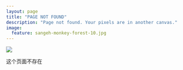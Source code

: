```yaml
---
layout: page
title: "PAGE NOT FOUND"
description: "Page not found. Your pixels are in another canvas."
image:
  feature: sangeh-monkey-forest-10.jpg
---  
```

<img src="{{ site.url }}/images/hmfaysal-404.jpg" >

<div class="text-center">
	<p>这个页面不存在</p>
</div>
